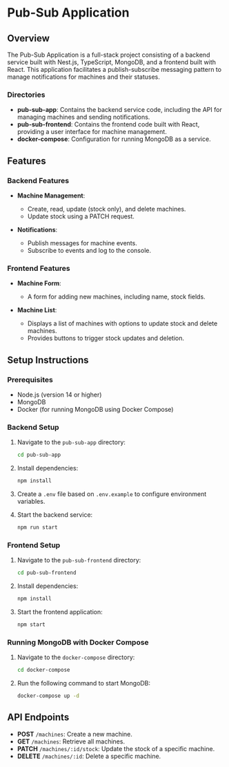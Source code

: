 # Pub-Sub Application

## Overview

The Pub-Sub Application is a full-stack project consisting of a backend service built with Nest.js, TypeScript, MongoDB, and a frontend built with React. This application facilitates a publish-subscribe messaging pattern to manage notifications for machines and their statuses. 

### Directories

- **pub-sub-app**: Contains the backend service code, including the API for managing machines and sending notifications.
- **pub-sub-frontend**: Contains the frontend code built with React, providing a user interface for machine management.
- **docker-compose**: Configuration for running MongoDB as a service.

## Features

### Backend Features

- **Machine Management**: 
  - Create, read, update (stock only), and delete machines.
  - Update stock using a PATCH request.

- **Notifications**:
  - Publish messages for machine events.
  - Subscribe to events and log to the console.

### Frontend Features

- **Machine Form**: 
  - A form for adding new machines, including name, stock fields.
  
- **Machine List**:
  - Displays a list of machines with options to update stock and delete machines.
  - Provides buttons to trigger stock updates and deletion.

## Setup Instructions

### Prerequisites

- Node.js (version 14 or higher)
- MongoDB
- Docker (for running MongoDB using Docker Compose)

### Backend Setup

1. Navigate to the `pub-sub-app` directory:

    ```bash
    cd pub-sub-app
    ```

2. Install dependencies:

    ```bash
    npm install
    ```

3. Create a `.env` file based on `.env.example` to configure environment variables.

4. Start the backend service:

    ```bash
    npm run start
    ```

### Frontend Setup

1. Navigate to the `pub-sub-frontend` directory:

    ```bash
    cd pub-sub-frontend
    ```

2. Install dependencies:

    ```bash
    npm install
    ```

3. Start the frontend application:

    ```bash
    npm start
    ```

### Running MongoDB with Docker Compose

1. Navigate to the `docker-compose` directory:

    ```bash
    cd docker-compose
    ```

2. Run the following command to start MongoDB:

    ```bash
    docker-compose up -d
    ```

## API Endpoints

- **POST** `/machines`: Create a new machine.
- **GET** `/machines`: Retrieve all machines.
- **PATCH** `/machines/:id/stock`: Update the stock of a specific machine.
- **DELETE** `/machines/:id`: Delete a specific machine.